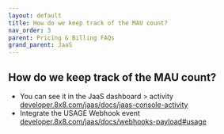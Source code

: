 ```yaml
---
layout: default
title: How do we keep track of the MAU count?
nav_order: 3
parent: Pricing & Billing FAQs
grand_parent: JaaS
---
```


## How do we keep track of the MAU count?

* You can see it in the JaaS dashboard > activity [developer.8x8.com/jaas/docs/jaas-console-activity](https://developer.8x8.com/jaas/docs/jaas-console-activity)
* Integrate the USAGE Webhook event [developer.8x8.com/jaas/docs/webhooks-payload#usage](https://developer.8x8.com/jaas/docs/webhooks-payload#usage)

